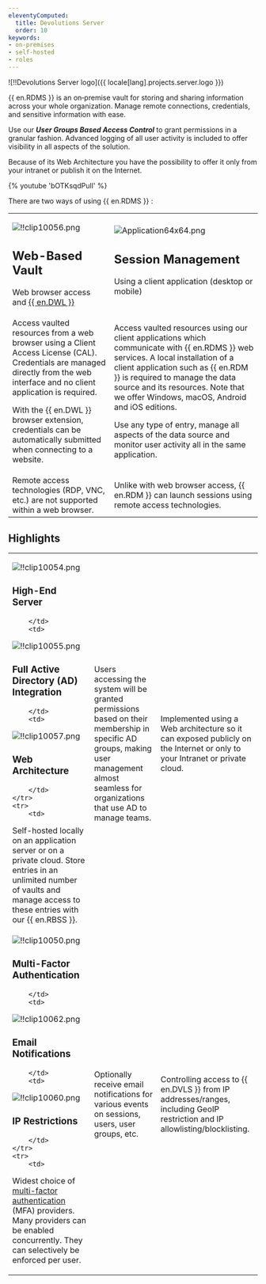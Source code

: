 ```yaml
---
eleventyComputed:
  title: Devolutions Server
  order: 10
keywords:
- on-premises
- self-hosted
- roles
---
```


![!!Devolutions Server logo]({{ locale[lang].projects.server.logo }})

{{ en.RDMS }} is an on‑premise vault for storing and sharing information across your whole organization. Manage remote connections, credentials, and sensitive information with ease.  

Use our ***User Groups Based Access Control*** to grant permissions in a granular fashion. Advanced logging of all user activity is included to offer visibility in all aspects of the solution.  

Because of its Web Architecture you have the possibility to offer it only from your intranet or publish it on the Internet.  

{% youtube 'bOTKsqdPulI' %}  

There are two ways of using {{ en.RDMS }} : 

<table>
	<tr>
		<td>

![!!clip10056.png](https://webdevolutions.azureedge.net/docs/en/server/clip10056.png)  

## Web-Based Vault  

Web browser access and [{{ en.DWL }}](/server/dwl/overview/) 
		</td>
		<td>
![Application64x64.png](https://webdevolutions.azureedge.net/docs/common/Application64x64.png)  

## Session Management  

Using a client application (desktop or mobile) 
		</td>
	</tr>
	<tr>
		<td>
Access vaulted resources from a web browser using a Client Access License (CAL). Credentials are managed directly from the web interface and no client application is required.  

With the {{ en.DWL }} browser extension, credentials can be automatically submitted when connecting to a website. 
		</td>
		<td>
Access vaulted resources using our client applications which communicate with {{ en.RDMS }} web services. A local installation of a client application such as {{ en.RDM }} is required to manage the data source and its resources. Note that we offer Windows, macOS, Android and iOS editions.  

Use any type of entry, manage all aspects of the data source and monitor user activity all in the same application. 
		</td>
	</tr>
	<tr>
		<td>
Remote access technologies (RDP, VNC, etc.) are not supported within a web browser. 
		</td>
		<td>
Unlike with web browser access, {{ en.RDM }} can launch sessions using remote access technologies. 
		</td>
	</tr>
</table>

## Highlights

<table>
	<tr>
		<td>

![!!clip10054.png](https://webdevolutions.azureedge.net/docs/en/server/clip10054.png)  

### High-End Server 
		</td>
		<td>
![!!clip10055.png](https://webdevolutions.azureedge.net/docs/en/server/clip10055.png)  

### Full Active Directory (AD) Integration 
		</td>
		<td>
![!!clip10057.png](https://webdevolutions.azureedge.net/docs/en/server/clip10057.png)  

### Web Architecture 
		</td>
	</tr>
	<tr>
		<td>
Self-hosted locally on an application server or on a private cloud. Store entries in an unlimited number of vaults and manage access to these entries with our {{ en.RBSS }}. 
		</td>
		<td>
Users accessing the system will be granted permissions based on their membership in specific AD groups, making user management almost seamless for organizations that use AD to manage teams. 
		</td>
		<td>
Implemented using a Web architecture so it can exposed publicly on the Internet or only to your Intranet or private cloud. 
		</td>
	</tr>
	<tr>
		<td>
![!!clip10050.png](https://webdevolutions.azureedge.net/docs/en/server/clip10050.png)  

### Multi-Factor Authentication 
		</td>
		<td>
![!!clip10062.png](https://webdevolutions.azureedge.net/docs/en/server/clip10062.png)  

### Email Notifications 
		</td>
		<td>
![!!clip10060.png](https://webdevolutions.azureedge.net/docs/en/server/clip10060.png)  

### IP Restrictions 
		</td>
	</tr>
	<tr>
		<td>

Widest choice of [multi-factor authentication](/server/web-interface/administration/configuration/server-settings/security/two-factor/) (MFA) providers. Many providers can be enabled concurrently. They can selectively be enforced per user. 
		</td>
		<td>
Optionally receive email notifications for various events on sessions, users, user groups, etc. 
		</td>
		<td>
Controlling access to {{ en.DVLS }} from IP addresses/ranges, including GeoIP restriction and IP allowlisting/blocklisting. 
		</td>
	</tr>
</table>



